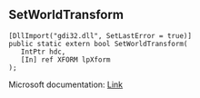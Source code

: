 ## SetWorldTransform

```
[DllImport("gdi32.dll", SetLastError = true)]
public static extern bool SetWorldTransform(
   IntPtr hdc,
   [In] ref XFORM lpXform
);
```

Microsoft documentation: [Link](https://docs.microsoft.com/en-us/windows/win32/api/wingdi/nf-wingdi-setworldtransform)
